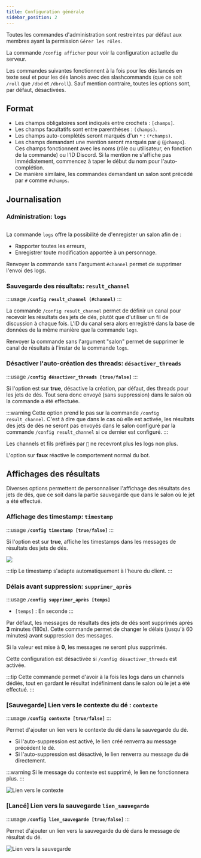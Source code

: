 ```yaml
---
title: Configuration générale
sidebar_position: 2
---
```

Toutes les commandes d'administration sont restreintes par défaut aux membres ayant la permission `Gérer les rôles`.

La commande `/config afficher` pour voir la configuration actuelle du serveur.

Les commandes suivantes fonctionnent à la fois pour les dés lancés en texte seul et pour les dés lancés avec des slashcommands (que ce soit `/roll` que `/dbd` et `/dbroll`).
Sauf mention contraire, toutes les options sont, par défaut, désactivées.

## Format

- Les champs obligatoires sont indiqués entre crochets : `[champs]`.
- Les champs facultatifs sont entre parenthèses : `(champs)`.
- Les champs auto-complétés seront marqués d'un `*` : `(*champs)`.
- Les champs demandant une mention seront marqués par `@` (`@champs`). Ces champs fonctionnent avec les noms (rôle ou utilisateur, en fonction de la commande) ou l'ID Discord. Si la mention ne s'affiche pas immédiatement, commencez à taper le début du nom pour l'auto-complétion.
- De manière similaire, les commandes demandant un salon sont précédé par `#` comme `#champs`.

## Journalisation
### Administration: `logs`

##
La commande `logs` offre la possibilité de d'enregister un salon afin de : 
- Rapporter toutes les erreurs,
- Enregistrer toute modification apportée à un personnage.

Renvoyer la commande sans l'argument `#channel` permet de supprimer l'envoi des logs.

### Sauvegarde des résultats: `result_channel`

:::usage
**`/config result_channel (#channel)`**
:::

La commande `/config result_channel` permet de définir un canal pour recevoir les résultats des jets de dés, plutôt que d'utiliser un fil de discussion à chaque fois. L'ID du canal sera alors enregistré dans la base de données de la même manière que la commande `logs`.

Renvoyer la commande sans l'argument "salon" permet de supprimer le canal de résultats à l'instar de la commande `logs`.

### Désactiver l'auto-création des threads: `désactiver_threads`

:::usage
**`/config désactiver_threads [true/false]`**
:::


Si l'option est sur **true**, désactive la création, par défaut, des threads pour les jets de dés. Tout sera donc envoyé (sans suppression) dans le salon où la commande a été effectuée.

:::warning
Cette option prend le pas sur la commande `/config result_channel`. C'est à dire que dans le cas où elle est activée, les résultats des jets de dés ne seront pas envoyés dans le salon configuré par la commande `/config result_channel` si ce dernier est configuré.
:::

Les channels et fils préfixés par `🎲` ne recevront plus les logs non plus.


L'option sur **faux** réactive le comportement normal du bot.

## Affichages des résultats

Diverses options permettent de personnaliser l'affichage des résultats des jets de dés, que ce soit dans la partie sauvegarde que dans le salon où le jet a été effectué.

### Affichage des timestamp: `timestamp`

:::usage
**`/config timestamp [true/false]`**
:::

Si l'option est sur **true**, affiche les timestamps dans les messages de résultats des jets de dés.

![](/assets/rolls/config/timestamp.png)

:::tip
Le timestamp s'adapte automatiquement à l'heure du client.
:::

### Délais avant suppression: `supprimer_après`

:::usage
**`/config supprimer_après [temps]`**
- `[temps]` : En seconde
:::

Par défaut, les messages de résultats des jets de dés sont supprimés après **3** minutes (180s). Cette commande permet de changer le délais (jusqu'à 60 minutes) avant suppression des messages.

Si la valeur est mise à **0**, les messages ne seront plus supprimés.

Cette configuration est désactivée si `/config désactiver_threads` est activée.

:::tip
Cette commande permet d'avoir à la fois les logs dans un channels dédiés, tout en gardant le résultat indéfiniment dans le salon où le jet a été effectué.
:::

### [Sauvegarde] Lien vers le contexte du dé : `contexte`

:::usage
**`/config contexte [true/false]`**
:::

Permet d'ajouter un lien vers le contexte du dé dans la sauvegarde du dé.
- Si l'auto-suppression est activé, le lien créé renverra au message précédent le dé.
- Si l'auto-suppression est désactivé, le lien renverra au message du dé directement.

:::warning
Si le message du contexte est supprimé, le lien ne fonctionnera plus.
:::

![Lien vers le contexte](/assets/rolls/config/context.png)

### [Lancé] Lien vers la sauvegarde `lien_sauvegarde`

:::usage
**`/config lien_sauvegarde [true/false]`**
:::

Permet d'ajouter un lien vers la sauvegarde du dé dans le message de résultat du dé.

![Lien vers la sauvegarde](/assets/rolls/config/backup_link.png)

